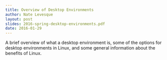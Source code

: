 ```yaml
---
title: Overview of Desktop Environments
author: Nate Levesque
layout: post
slides: 2016-spring-desktop-environments.pdf
date: 2016-01-29
---
```


A brief overview of what a desktop environment is, some of the
options for desktop environments in Linux, and some general
information about the benefits of Linux.

